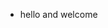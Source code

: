 - hello and welcome 
  
<!---
Nyoples/Nyoples is a ✨ special ✨ repository because its `README.md` (this file) appears on your GitHub profile.
You can click the Preview link to take a look at your changes.
--->
